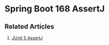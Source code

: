 # Spring Boot 168 AssertJ

## Related Articles
1. [JUnit 5 AssertJ](https://www.ruoxue.org/spring-boot-168-ep12-3-junit-5-assertj/)
